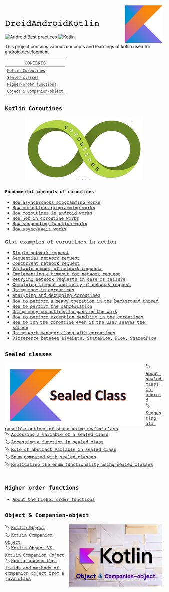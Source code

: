 <img src="https://github.com/devrath/devrath/blob/master/images/kotlin_logo.png" align="right" title="Kotlin Logo" width="120">

# **`𝙳𝚛𝚘𝚒𝚍𝙰𝚗𝚍𝚛𝚘𝚒𝚍𝙺𝚘𝚝𝚕𝚒𝚗`**
[![Android Best practices](https://img.shields.io/badge/Android-best--practices-red)](https://www.android.com/intl/en_in/what-is-android/) [![Kotlin](https://img.shields.io/badge/Kotlin-Sealed%20class-blue)](https://kotlinlang.org/docs/sealed-classes.html)
</br>

This project contains various concepts and learnings of kotlin used for android development

<div align="center">

| `𝙲𝙾𝙽𝚃𝙴𝙽𝚃𝚂` |
| ---------- |
| [`𝙺𝚘𝚝𝚕𝚒𝚗 𝙲𝚘𝚛𝚘𝚞𝚝𝚒𝚗𝚎𝚜`](https://github.com/devrath/DroidAndroidKotlinWiki/blob/main/README.md#kotlin-coroutines) |
| [`𝚂𝚎𝚊𝚕𝚎𝚍 𝚌𝚕𝚊𝚜𝚜𝚎𝚜`](https://github.com/devrath/DroidAndroidKotlinWiki/blob/main/README.md#sealed-classes) |
| [`𝙷𝚒𝚐𝚑𝚎𝚛-𝚘𝚛𝚍𝚎𝚛 𝚏𝚞𝚗𝚌𝚝𝚒𝚘𝚗𝚜`](https://github.com/devrath/DroidAndroidKotlinWiki/blob/main/README.md#higher-order-functions) |
| [`𝙾𝚋𝚓𝚎𝚌𝚝 & 𝙲𝚘𝚖𝚙𝚊𝚗𝚒𝚘𝚗-𝚘𝚋𝚓𝚎𝚌𝚝`](https://github.com/devrath/DroidAndroidKotlinWiki/blob/main/README.md#object--companion-object) |
</div>


## `Kotlin Coroutines`
<p align="center">
    <img src="documentation/images/coroutines.png" height="200" />
</p>

### `Fundamental concepts of coroutines`
* [**`𝙷𝚘𝚠 𝚊𝚜𝚢𝚗𝚌𝚑𝚛𝚘𝚗𝚘𝚞𝚜 𝚙𝚛𝚘𝚐𝚛𝚊𝚖𝚖𝚒𝚗𝚐 𝚠𝚘𝚛𝚔𝚜`**](https://github.com/devrath/DroidAndroidKotlinWiki/wiki/How-asynchronous-programming-works)
* [**`𝙷𝚘𝚠 𝚌𝚘𝚛𝚘𝚞𝚝𝚒𝚗𝚎𝚜 𝚙𝚛𝚘𝚐𝚛𝚊𝚖𝚖𝚒𝚗𝚐 𝚠𝚘𝚛𝚔𝚜`**](https://github.com/devrath/DroidAndroidKotlinWiki/wiki/How-coroutines-programming-works)
* [**`𝙷𝚘𝚠 𝚌𝚘𝚛𝚘𝚞𝚝𝚒𝚗𝚎𝚜 𝚒𝚗 𝚊𝚗𝚍𝚛𝚘𝚒𝚍 𝚠𝚘𝚛𝚔𝚜`**](https://github.com/devrath/DroidAndroidKotlinWiki/wiki/How-coroutines-in-android-works)
* [**`𝙷𝚘𝚠 𝚓𝚘𝚋 𝚒𝚗 𝚌𝚘𝚛𝚘𝚞𝚝𝚒𝚗𝚎 𝚠𝚘𝚛𝚔𝚜`**](https://github.com/devrath/DroidAndroidKotlinWiki/wiki/How-Job-in-coroutine-works)
* [**`𝙷𝚘𝚠 𝚜𝚞𝚜𝚙𝚎𝚗𝚍𝚒𝚗𝚐 𝚏𝚞𝚗𝚌𝚝𝚒𝚘𝚗 𝚠𝚘𝚛𝚔𝚜`**](https://github.com/devrath/DroidAndroidKotlinWiki/wiki/How-suspending-functions-works)
* [**`𝙷𝚘𝚠 𝚊𝚜𝚢𝚗𝚌/𝚊𝚠𝚊𝚒𝚝 𝚠𝚘𝚛𝚔𝚜`**](https://github.com/devrath/DroidAndroidKotlinWiki/wiki/How-async-await-works)

### `𝙶𝚒𝚜𝚝 𝚎𝚡𝚊𝚖𝚙𝚕𝚎𝚜 𝚘𝚏 𝚌𝚘𝚛𝚘𝚞𝚝𝚒𝚗𝚎𝚜 𝚒𝚗 𝚊𝚌𝚝𝚒𝚘𝚗`
* [**`𝚂𝚒𝚗𝚐𝚕𝚎 𝚗𝚎𝚝𝚠𝚘𝚛𝚔 𝚛𝚎𝚚𝚞𝚎𝚜𝚝`**](https://github.com/devrath/DroidAndroidKotlinWiki/wiki/Single-network-request)
* [**`𝚂𝚎𝚚𝚞𝚎𝚗𝚝𝚒𝚊𝚕 𝚗𝚎𝚝𝚠𝚘𝚛𝚔 𝚛𝚎𝚚𝚞𝚎𝚜𝚝`**](https://github.com/devrath/DroidAndroidKotlinWiki/wiki/Sequential-network-request)
* [**`𝙲𝚘𝚗𝚌𝚞𝚛𝚛𝚎𝚗𝚝 𝚗𝚎𝚝𝚠𝚘𝚛𝚔 𝚛𝚎𝚚𝚞𝚎𝚜𝚝`**](https://github.com/devrath/DroidAndroidKotlinWiki/wiki/Concurrent-network-request)
* [**`𝚅𝚊𝚛𝚒𝚊𝚋𝚕𝚎 𝚗𝚞𝚖𝚋𝚎𝚛 𝚘𝚏 𝚗𝚎𝚝𝚠𝚘𝚛𝚔 𝚛𝚎𝚚𝚞𝚎𝚜𝚝𝚜`**](https://github.com/devrath/DroidAndroidKotlinWiki/wiki/Variable-number-of-network-requests)
* [**`𝙸𝚖𝚙𝚕𝚎𝚖𝚎𝚗𝚝𝚒𝚗𝚐 𝚊 𝚝𝚒𝚖𝚎𝚘𝚞𝚝 𝚏𝚘𝚛 𝚗𝚎𝚝𝚠𝚘𝚛𝚔 𝚛𝚎𝚚𝚞𝚎𝚜𝚝`**](https://github.com/devrath/DroidAndroidKotlinWiki/wiki/Implementing-a-timeout-for-network-request)
* [**`𝚁𝚎𝚝𝚛𝚢𝚒𝚗𝚐 𝚗𝚎𝚝𝚠𝚘𝚛𝚔 𝚛𝚎𝚚𝚞𝚎𝚜𝚝𝚜 𝚒𝚗 𝚌𝚊𝚜𝚎 𝚘𝚏 𝚏𝚊𝚒𝚕𝚞𝚛𝚎`**](https://github.com/devrath/DroidAndroidKotlinWiki/wiki/Retrying-network-requests-in-case-of-failure)
* [**`𝙲𝚘𝚖𝚋𝚒𝚗𝚒𝚗𝚐 𝚝𝚒𝚖𝚎𝚘𝚞𝚝 𝚊𝚗𝚍 𝚛𝚎𝚝𝚛𝚢 𝚘𝚏 𝚗𝚎𝚝𝚠𝚘𝚛𝚔 𝚛𝚎𝚚𝚞𝚎𝚜𝚝`**](https://github.com/devrath/DroidAndroidKotlinWiki/wiki/Combining-timeout-and-retry-of-network-request)
* [**`𝚄𝚜𝚒𝚗𝚐 𝚛𝚘𝚘𝚖 𝚒𝚗 𝚌𝚘𝚛𝚘𝚞𝚝𝚒𝚗𝚎𝚜`**](https://github.com/devrath/DroidAndroidKotlinWiki/wiki/Using-room-in-coroutines)
* [**`𝙰𝚗𝚊𝚕𝚢𝚣𝚒𝚗𝚐 𝚊𝚗𝚍 𝚍𝚎𝚋𝚞𝚐𝚐𝚒𝚗𝚐 𝚌𝚘𝚛𝚘𝚞𝚝𝚒𝚗𝚎𝚜`**](https://github.com/devrath/DroidAndroidKotlinWiki/wiki/Analysing-and-debugging-of-coroutines)
* [**`𝙷𝚘𝚠 𝚝𝚘 𝚙𝚎𝚛𝚏𝚘𝚛𝚖 𝚊 𝚑𝚎𝚊𝚟𝚢 𝚘𝚙𝚎𝚛𝚊𝚝𝚒𝚘𝚗 𝚒𝚗 𝚝𝚑𝚎 𝚋𝚊𝚌𝚔𝚐𝚛𝚘𝚞𝚗𝚍 𝚝𝚑𝚛𝚎𝚊𝚍`**](https://github.com/devrath/DroidAndroidKotlinWiki/wiki/How-to-perform-a-heavy-operation-in-background-thread)
* [**`𝙷𝚘𝚠 𝚝𝚘 𝚙𝚎𝚛𝚏𝚘𝚛𝚖 𝚝𝚑𝚎 𝚌𝚊𝚗𝚌𝚎𝚕𝚕𝚊𝚝𝚒𝚘𝚗`**](https://github.com/devrath/DroidAndroidKotlinWiki/wiki/How-to-perform-cancellation)
* [**`𝚄𝚜𝚒𝚗𝚐 𝚖𝚊𝚗𝚢 𝚌𝚘𝚛𝚘𝚞𝚝𝚒𝚗𝚎𝚜 𝚝𝚘 𝚙𝚊𝚜𝚜 𝚘𝚗 𝚝𝚑𝚎 𝚠𝚘𝚛𝚔`**](https://github.com/devrath/DroidAndroidKotlinWiki/wiki/Using-many-coroutines-to-pass-on-the-work)
* [**`𝙷𝚘𝚠 𝚝𝚘 𝚙𝚎𝚛𝚏𝚘𝚛𝚖 𝚎𝚡𝚌𝚎𝚙𝚝𝚒𝚘𝚗 𝚑𝚊𝚗𝚍𝚕𝚒𝚗𝚐 𝚒𝚗 𝚝𝚑𝚎 𝚌𝚘𝚛𝚘𝚞𝚝𝚒𝚗𝚎𝚜`**](https://github.com/devrath/DroidAndroidKotlinWiki/wiki/How-to-perform-exception-handling-in-the-coroutines)
* [**`𝙷𝚘𝚠 𝚝𝚘 𝚛𝚞𝚗 𝚝𝚑𝚎 𝚌𝚘𝚛𝚘𝚞𝚝𝚒𝚗𝚎 𝚎𝚟𝚎𝚗 𝚒𝚏 𝚝𝚑𝚎 𝚞𝚜𝚎𝚛 𝚕𝚎𝚊𝚟𝚎𝚜 𝚝𝚑𝚎 𝚜𝚌𝚛𝚎𝚎𝚗`**](https://github.com/devrath/DroidAndroidKotlinWiki/wiki/How-to-run-the-coroutine-even-if-the-user-leaves-the-screen)
* [**`𝚄𝚜𝚒𝚗𝚐 𝚠𝚘𝚛𝚔 𝚖𝚊𝚗𝚊𝚐𝚎𝚛 𝚊𝚕𝚘𝚗𝚐 𝚠𝚒𝚝𝚑 𝚌𝚘𝚛𝚘𝚞𝚝𝚒𝚗𝚎𝚜`**](https://github.com/devrath/DroidAndroidKotlinWiki/wiki/Using-work-manager-along-with-coroutines)
* [**`𝙳𝚒𝚏𝚏𝚎𝚛𝚎𝚗𝚌𝚎 𝚋𝚎𝚝𝚠𝚎𝚎𝚗 𝙻𝚒𝚟𝚎𝙳𝚊𝚝𝚊, 𝚂𝚝𝚊𝚝𝚎𝙵𝚕𝚘𝚠, 𝙵𝚕𝚘𝚠, 𝚂𝚑𝚊𝚛𝚎𝚍𝙵𝚕𝚘𝚠`**](https://github.com/devrath/DroidAndroidKotlinWiki/wiki/Difference-between-LiveData,-StateFlow,-Flow,-SharedFlow)


## `Sealed classes`
<img align="left" src="documentation/images/sealed_class.png" height="200"/>

:label: [**`𝙰𝚋𝚘𝚞𝚝 𝚜𝚎𝚊𝚕𝚎𝚍 𝚌𝚕𝚊𝚜𝚜 𝚒𝚗 𝚊𝚗𝚍𝚛𝚘𝚒𝚍`**](https://github.com/devrath/DroidAndroidKotlinWiki/wiki/About-sealed-class-in-android)</br>
:label: [**`𝚂𝚞𝚐𝚐𝚎𝚜𝚝𝚒𝚗𝚐 𝚊𝚕𝚕 𝚙𝚘𝚜𝚜𝚒𝚋𝚕𝚎 𝚘𝚙𝚝𝚒𝚘𝚗𝚜 𝚘𝚏 𝚜𝚝𝚊𝚝𝚎 𝚞𝚜𝚒𝚗𝚐 𝚜𝚎𝚊𝚕𝚎𝚍 𝚌𝚕𝚊𝚜𝚜`**](https://github.com/devrath/DroidAndroidKotlinWiki/wiki/Suggesting-all-possible-options-of-state-using-sealed-class)</br>
:label: [**`𝙰𝚌𝚌𝚎𝚜𝚜𝚒𝚗𝚐 𝚊 𝚟𝚊𝚛𝚒𝚊𝚋𝚕𝚎 𝚘𝚏 𝚊 𝚜𝚎𝚊𝚕𝚎𝚍 𝚌𝚕𝚊𝚜𝚜`**](https://github.com/devrath/DroidAndroidKotlinWiki/wiki/Accessing-a-variable-of-a-sealed-class)</br>
:label: [**`𝙰𝚌𝚌𝚎𝚜𝚜𝚒𝚗𝚐 𝚊 𝚏𝚞𝚗𝚌𝚝𝚒𝚘𝚗 𝚒𝚗 𝚜𝚎𝚊𝚕𝚎𝚍 𝚌𝚕𝚊𝚜𝚜`**](https://github.com/devrath/DroidAndroidKotlinWiki/wiki/Accessing-a-function-in-sealed-class)</br>
:label: [**`𝚁𝚘𝚕𝚎 𝚘𝚏 𝚊𝚋𝚜𝚝𝚛𝚊𝚌𝚝 𝚟𝚊𝚛𝚒𝚊𝚋𝚕𝚎 𝚒𝚗 𝚜𝚎𝚊𝚕𝚎𝚍 𝚌𝚕𝚊𝚜𝚜`**](https://github.com/devrath/DroidAndroidKotlinWiki/wiki/Role-of-abstract-variable-in-sealed-class)</br>
:label: [**`𝙴𝚗𝚞𝚖 𝚌𝚘𝚖𝚙𝚊𝚛𝚎𝚍 𝚠𝚒𝚝𝚑 𝚜𝚎𝚊𝚕𝚎𝚍 𝚌𝚕𝚊𝚜𝚜𝚎𝚜`**](https://github.com/devrath/DroidAndroidKotlinWiki/wiki/Enum-compared-with-sealed-classes)</br>
:label: [**`𝚁𝚎𝚙𝚕𝚒𝚌𝚊𝚝𝚒𝚗𝚐 𝚝𝚑𝚎 𝚎𝚗𝚞𝚖 𝚏𝚞𝚗𝚌𝚝𝚒𝚘𝚗𝚊𝚕𝚒𝚝𝚢 𝚞𝚜𝚒𝚗𝚐 𝚜𝚎𝚊𝚕𝚎𝚍 𝚌𝚕𝚊𝚜𝚜𝚎𝚜`**](https://github.com/devrath/DroidAndroidKotlinWiki/wiki/Replicating-the-enum-functionality-using-sealed-classes)</br>
</br>

## `Higher order functions`
* [**`𝙰𝚋𝚘𝚞𝚝 𝚝𝚑𝚎 𝚑𝚒𝚐𝚑𝚎𝚛 𝚘𝚛𝚍𝚎𝚛 𝚏𝚞𝚗𝚌𝚝𝚒𝚘𝚗𝚜`**](https://github.com/devrath/DroidAndroidKotlinWiki/wiki/Higher-order-functions)


## `Object & Companion-object`
<img align="right" src="documentation/images/obj_and_companion.png" height="200"/>

:label: [**`𝙺𝚘𝚝𝚕𝚒𝚗 𝙾𝚋𝚓𝚎𝚌𝚝`**](https://github.com/devrath/DroidAndroidKotlinWiki/wiki/Kotlin-Object)</br>
:label: [**`𝙺𝚘𝚝𝚕𝚒𝚗 𝙲𝚘𝚖𝚙𝚊𝚗𝚒𝚘𝚗 𝙾𝚋𝚓𝚎𝚌𝚝`**]()</br>
:label: [**`𝙺𝚘𝚝𝚕𝚒𝚗 𝙾𝚋𝚓𝚎𝚌𝚝 𝚅𝚂 𝙺𝚘𝚝𝚕𝚒𝚗 𝙲𝚘𝚖𝚙𝚊𝚗𝚒𝚘𝚗 𝙾𝚋𝚓𝚎𝚌𝚝`**]()</br>
:label: [**`𝙷𝚘𝚠 𝚝𝚘 𝚊𝚌𝚌𝚎𝚜𝚜 𝚝𝚑𝚎 𝚏𝚒𝚎𝚕𝚍𝚜 𝚊𝚗𝚍 𝚖𝚎𝚝𝚑𝚘𝚍𝚜 𝚘𝚏 𝚌𝚘𝚖𝚙𝚊𝚗𝚒𝚘𝚗 𝚘𝚋𝚓𝚎𝚌𝚝 𝚏𝚛𝚘𝚖 𝚊 𝚓𝚊𝚟𝚊 𝚌𝚕𝚊𝚜𝚜`**]()</br>

